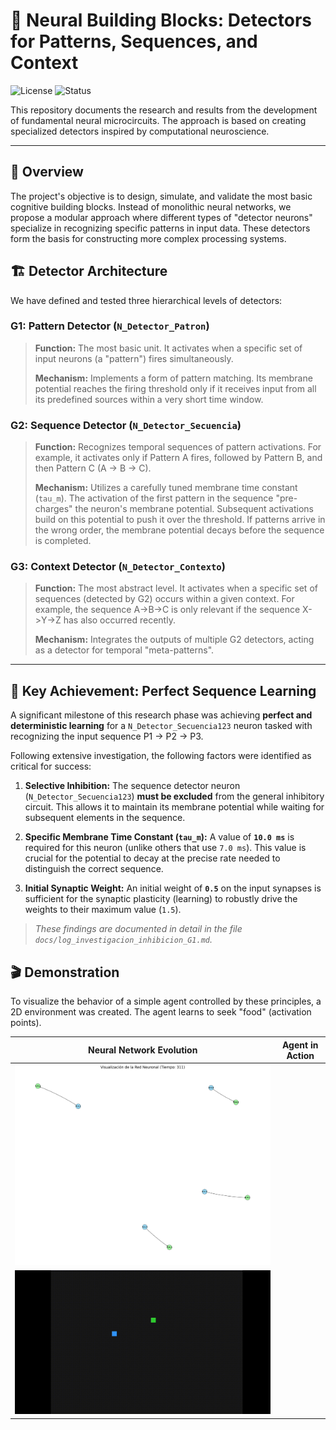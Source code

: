 # 🧠 Neural Building Blocks: Detectors for Patterns, Sequences, and Context

![License](https://img.shields.io/badge/License-Proprietary-blue.svg) ![Status](https://img.shields.io/badge/Status-Research-green.svg)

This repository documents the research and results from the development of fundamental neural microcircuits. The approach is based on creating specialized detectors inspired by computational neuroscience.

---

## 🎯 Overview

The project's objective is to design, simulate, and validate the most basic cognitive building blocks. Instead of monolithic neural networks, we propose a modular approach where different types of "detector neurons" specialize in recognizing specific patterns in input data. These detectors form the basis for constructing more complex processing systems.

## 🏗️ Detector Architecture

We have defined and tested three hierarchical levels of detectors:

### G1: Pattern Detector (`N_Detector_Patron`)
> **Function:** The most basic unit. It activates when a specific set of input neurons (a "pattern") fires simultaneously.
> 
> **Mechanism:** Implements a form of pattern matching. Its membrane potential reaches the firing threshold only if it receives input from all its predefined sources within a very short time window.

### G2: Sequence Detector (`N_Detector_Secuencia`)
> **Function:** Recognizes temporal sequences of pattern activations. For example, it activates only if Pattern A fires, followed by Pattern B, and then Pattern C (A -> B -> C).
> 
> **Mechanism:** Utilizes a carefully tuned membrane time constant (`tau_m`). The activation of the first pattern in the sequence "pre-charges" the neuron's membrane potential. Subsequent activations build on this potential to push it over the threshold. If patterns arrive in the wrong order, the membrane potential decays before the sequence is completed.

### G3: Context Detector (`N_Detector_Contexto`)
> **Function:** The most abstract level. It activates when a specific set of sequences (detected by G2) occurs within a given context. For example, the sequence A->B->C is only relevant if the sequence X->Y->Z has also occurred recently.
> 
> **Mechanism:** Integrates the outputs of multiple G2 detectors, acting as a detector for temporal "meta-patterns".

---

## 🔬 Key Achievement: Perfect Sequence Learning

A significant milestone of this research phase was achieving **perfect and deterministic learning** for a `N_Detector_Secuencia123` neuron tasked with recognizing the input sequence P1 -> P2 -> P3.

Following extensive investigation, the following factors were identified as critical for success:

1.  **Selective Inhibition:** The sequence detector neuron (`N_Detector_Secuencia123`) **must be excluded** from the general inhibitory circuit. This allows it to maintain its membrane potential while waiting for subsequent elements in the sequence.

2.  **Specific Membrane Time Constant (`tau_m`):** A value of **`10.0 ms`** is required for this neuron (unlike others that use `7.0 ms`). This value is crucial for the potential to decay at the precise rate needed to distinguish the correct sequence.

3.  **Initial Synaptic Weight:** An initial weight of **`0.5`** on the input synapses is sufficient for the synaptic plasticity (learning) to robustly drive the weights to their maximum value (`1.5`).

> *These findings are documented in detail in the file `docs/log_investigacion_inhibicion_G1.md`.*

## 🎬 Demonstration

To visualize the behavior of a simple agent controlled by these principles, a 2D environment was created. The agent learns to seek "food" (activation points).

| Neural Network Evolution | Agent in Action |
| :---: | :---: |
| ![Neural network evolution](media/Evolution_food.png) | 
![Agent in action](media/Food.gif) |
